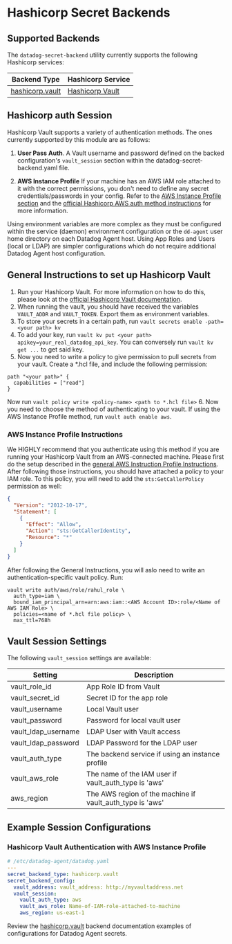 # Hashicorp Secret Backends

## Supported Backends

The `datadog-secret-backend` utility currently supports the following Hashicorp services:

| Backend Type | Hashicorp Service |
| --- | --- |
| [hashicorp.vault](vault.md) | [Hashicorp Vault](https://learn.hashicorp.com/tutorials/vault/static-secrets) |


## Hashicorp auth Session

Hashicorp Vault supports a variety of authentication methods. The ones currently supported by this module are as follows:

1. **User Pass Auth**. A Vault username and password defined on the backed configuration's `vault_session` section within the datadog-secret-backend.yaml file.

2. **AWS Instance Profile** If your machine has an AWS IAM role attached to it with the correct permissions, you don't need to define any secret credentials/passwords in your config. Refer to the [AWS Instance Profile section](https://github.com/DataDog/datadog-secret-backend/blob/main/docs/aws/README.md#instance-profile-instructions) and the [official Hashicorp AWS auth method instructions](https://developer.hashicorp.com/vault/docs/auth/aws#aws-auth-method) for more information.

Using environment variables are more complex as they must be configured within the service (daemon) environment configuration or the `dd-agent` user home directory on each Datadog Agent host. Using App Roles and Users (local or LDAP) are simpler configurations which do not require additional Datadog Agent host configuration.

## General Instructions to set up Hashicorp Vault
1. Run your Hashicorp Vault. For more information on how to do this, please look at the [official Hashicorp Vault documentation](https://www.hashicorp.com/en/products/vault). 
2. When running the vault, you should have received the variables `VAULT_ADDR` and `VAULT_TOKEN`. Export them as environment variables.
3. To store your secrets in a certain path, run `vault secrets enable -path=<your path> kv`
4. To add your key, run `vault kv put <your path> apikey=your_real_datadog_api_key`. You can conversely run `vault kv get ...` to get said key.
5. Now you need to write a policy to give permission to pull secrets from your vault. Create a *.hcl file, and include the following permission:
```
path "<your path>" {
  capabilities = ["read"]
}
```
Now run `vault policy write <policy-name> <path to *.hcl file>`
6. Now you need to choose the method of authenticating to your vault. If using the AWS Instance Profile method, run `vault auth enable aws`. 

### AWS Instance Profile Instructions

We HIGHLY recommend that you authenticate using this method if you are running your Hashicorp Vault from an AWS-connected machine. Please first do the setup described in the [general AWS Instruction Profile Instructions](https://github.com/DataDog/datadog-secret-backend/blob/main/docs/aws/README.md#instance-profile-instructions). After following those instructions, you should have attached a policy to your IAM role. To this policy, you will need to add the `sts:GetCallerPolicy` permission as well:
```json
{
  "Version": "2012-10-17",
  "Statement": [
    {
      "Effect": "Allow",
      "Action": "sts:GetCallerIdentity",
      "Resource": "*"
    }
  ]
}
```
After following the General Instructions, you will aslo need to write an authentication-specific vault policy. Run:
```
vault write auth/aws/role/rahul_role \
  auth_type=iam \
  bound_iam_principal_arn=arn:aws:iam::<AWS Account ID>:role/<Name of AWS IAM Role> \
  policies=<name of *.hcl file policy> \
  max_ttl=768h
```

## Vault Session Settings

The following `vault_session` settings are available:

| Setting | Description |
| --- | --- |
| vault_role_id | App Role ID from Vault |
| vault_secret_id | Secret ID for the app role |
| vault_username | Local Vault user |
| vault_password | Password for local vault user |
| vault_ldap_username | LDAP User with Vault access |
| vault_ldap_password | LDAP Password for the LDAP user |
| vault_auth_type | The backend service if using an instance profile |
| vault_aws_role | The name of the IAM user if vault_auth_type is 'aws' |
| aws_region | The AWS region of the machine if vault_auth_type is 'aws' |

## Example Session Configurations

### Hashicorp Vault Authentication with AWS Instance Profile

```yaml
# /etc/datadog-agent/datadog.yaml
---
secret_backend_type: hashicorp.vault
secret_backend_config:
  vault_address: vault_address: http://myvaultaddress.net
  vault_session:
    vault_auth_type: aws
    vault_aws_role: Name-of-IAM-role-attached-to-machine
    aws_region: us-east-1
```

Review the [hashicorp.vault](vault.md) backend documentation examples of configurations for Datadog Agent secrets.